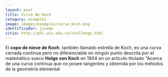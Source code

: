 ```yaml
---
layout: post
title: Curva de Koch
category: examples
image: images/examples/curva_koch.png
identificador: jvieqx
sitio: http://phi.uis.edu.co/challenge.html
---
```

El **copo de nieve de Koch**, también llamado estrella de Koch, es una curva
cerrada continua pero no diferenciable en ningún punto descrita por el
matemático sueco **Helge von Koch** en 1904 en un artículo titulado "Acerca de
una curva continua que no posee tangentes y obtenida por los métodos de la
geometría elemental
